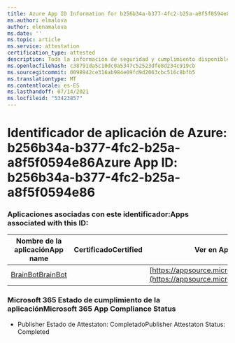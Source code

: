 ```yaml
---
title: Azure App ID Information for b256b34a-b377-4fc2-b25a-a8f5f0594e86
ms.author: elmalova
author: elenamalova
ms.date: ''
ms.topic: article
ms.service: attestation
certification_type: attested
description: Toda la información de seguridad y cumplimiento disponible para b256b34a-b377-4fc2-b25a-a8f5f0594e86.
ms.openlocfilehash: c38791da5c10dc0a5347c52523dfe8d234c919cb
ms.sourcegitcommit: 0098942ce316ab984e09fd9d2063cbc516c8bfb5
ms.translationtype: MT
ms.contentlocale: es-ES
ms.lasthandoff: 07/14/2021
ms.locfileid: "53423857"
---
```

# <a name="azure-app-id-b256b34a-b377-4fc2-b25a-a8f5f0594e86"></a><span data-ttu-id="beae0-103">Identificador de aplicación de Azure: b256b34a-b377-4fc2-b25a-a8f5f0594e86</span><span class="sxs-lookup"><span data-stu-id="beae0-103">Azure App ID: b256b34a-b377-4fc2-b25a-a8f5f0594e86</span></span>


### <a name="apps-associated-with-this-id"></a><span data-ttu-id="beae0-104">Aplicaciones asociadas con este identificador:</span><span class="sxs-lookup"><span data-stu-id="beae0-104">Apps associated with this ID:</span></span>
| <span data-ttu-id="beae0-105">**Nombre de la aplicación**</span><span class="sxs-lookup"><span data-stu-id="beae0-105">**App name**</span></span> | <span data-ttu-id="beae0-106">**Certificado**</span><span class="sxs-lookup"><span data-stu-id="beae0-106">**Certified**</span></span> | <span data-ttu-id="beae0-107">**Ver en AppSource**</span><span class="sxs-lookup"><span data-stu-id="beae0-107">**View in AppSource**</span></span> |
|-|-|-|
| [<span data-ttu-id="beae0-108">BrainBot</span><span class="sxs-lookup"><span data-stu-id="beae0-108">BrainBot</span></span>](https://docs.microsoft.com/en-us/microsoft-365-app-certification/forward/WA104381981) |  | [https://appsource.microsoft.com/product/office/WA104381981](https://appsource.microsoft.com/product/office/WA104381981) |

### <a name="microsoft-365-app-compliance-status"></a><span data-ttu-id="beae0-109">Microsoft 365 Estado de cumplimiento de la aplicación</span><span class="sxs-lookup"><span data-stu-id="beae0-109">Microsoft 365 App Compliance Status</span></span>
- <span data-ttu-id="beae0-110">Publisher Estado de Attestaton: Completado</span><span class="sxs-lookup"><span data-stu-id="beae0-110">Publisher Attestaton Status: Completed</span></span>
